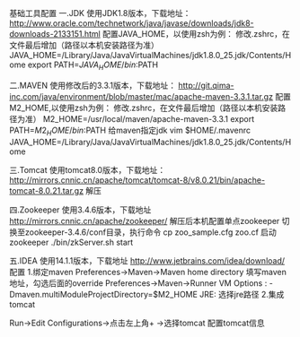 基础工具配置
一.JDK
使用JDK1.8版本，下载地址：
http://www.oracle.com/technetwork/java/javase/downloads/jdk8-downloads-2133151.html
配置JAVA_HOME，以使用zsh为例：
修改.zshrc，在文件最后增加（路径以本机安装路径为准）
JAVA_HOME=/Library/Java/JavaVirtualMachines/jdk1.8.0_25.jdk/Contents/Home
export PATH=$JAVA_HOME/bin:$PATH
 
二.MAVEN
使用修改后的3.3.1版本，下载地址：
http://git.qima-inc.com/java/environment/blob/master/mac/apache-maven-3.3.1.tar.gz
配置M2_HOME,以使用zsh为例：
修改.zshrc，在文件最后增加（路径以本机安装路径为准）
M2_HOME=/usr/local/maven/apache-maven-3.3.1
export PATH=$M2_HOME/bin:$PATH
给maven指定jdk
vim $HOME/.mavenrc
JAVA_HOME=/Library/Java/JavaVirtualMachines/jdk1.8.0_25.jdk/Contents/Home
 
三.Tomcat
使用tomcat8.0版本，下载地址：
http://mirrors.cnnic.cn/apache/tomcat/tomcat-8/v8.0.21/bin/apache-tomcat-8.0.21.tar.gz
解压
 
四.Zookeeper
使用3.4.6版本，下载地址
http://mirrors.cnnic.cn/apache/zookeeper/
解压后本机配置单点zookeeper
切换至zookeeper-3.4.6/conf目录，执行命令
cp zoo_sample.cfg  zoo.cf
启动zookeeper
./bin/zkServer.sh start
 
五.IDEA
使用14.1.1版本，下载地址
http://www.jetbrains.com/idea/download/
配置
1.绑定maven
  Preferences->Maven->Maven home directory  填写maven地址，勾选后面的override
  Preferences->Maven->Runner 
  VM Options :
  -Dmaven.multiModuleProjectDirectory=$M2_HOME
  JRE:
  选择jre路径
2.集成tomcat

   Run->Edit Configurations->点击左上角+ ->选择tomcat 配置tomcat信息

